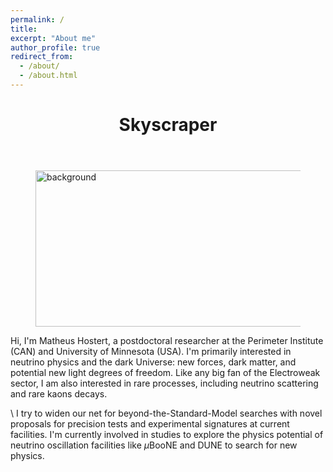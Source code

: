 ```yaml
---
permalink: /
title: 
excerpt: "About me"
author_profile: true
redirect_from: 
  - /about/
  - /about.html
---
```


<div class="module">
  
  <header>
    <h1>
      Skyscraper
    </h1>
  </header>
</div>



<figure>
  <img src="https://mhostert.github.io/images/background.png" alt="background" width="1000" height="250">
</figure>
Hi, I'm Matheus Hostert, a postdoctoral researcher at the Perimeter Institute (CAN) and University of Minnesota (USA). I'm primarily interested in neutrino physics and the dark Universe: new forces, dark matter, and potential new light degrees of freedom.  Like any big fan of the Electroweak sector, I am also interested in rare processes, including neutrino scattering and rare kaons decays.

\\
I try to widen our net for beyond-the-Standard-Model searches with novel proposals for precision tests and experimental signatures at current facilities. I'm currently involved in studies to explore the physics potential of neutrino oscillation facilities like $\mu$BooNE and DUNE to search for new physics.
